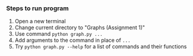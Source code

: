 ### Steps to run program
1. Open a new terminal
2. Change current directory to "Graphs (Assignment 1)"
3. Use command `python graph.py ...`
4. Add arguments to the command in place of `...`
5. Try `python graph.py --help` for a list of commands and their functions
